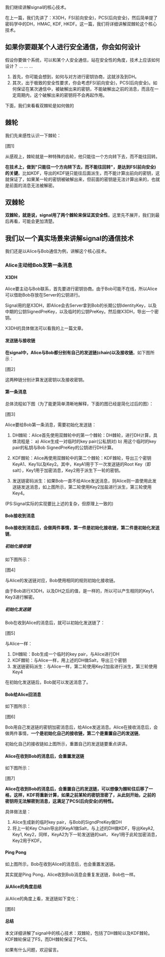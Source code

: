 
我们继续讲解signal的核心技术。

在上一篇，我们先讲了：X3DH，FS(前向安全)，PCS(后向安全)，然后简单提了密码学中的DH，HMAC, KDF, HKDF。这一篇，我们将详细讲解双棘轮这个核心技术。

## 如果你要跟某个人进行安全通信，你会如何设计

假设你要做个系统，可以和某个人安全通信，站在安全性的角度，技术上应该如何设计？
...
...
...
1. 首先，你可能会想到，如何与对方进行密钥协商，这就涉及到DH。
2. 其次，出于极致的安全性要求，你会考虑FS(前向安全)，PCS(后向安全)。如何保证在某次通信中，被破解出来的密钥，不能破解出之前的消息，而且在一定周期内，这个破解出来的密钥将不会再起作用。

下面，我们来看看双棘轮是如何做的
 
## 棘轮
 
我们先来感性认识一下棘轮：
 
[图1]
 
从感观上，棘轮就是一种特殊的齿轮，他只能往一个方向转下去，而不能往回转。
 
**在技术上，做到"只能往一个方向转下去，而不能往回转"，是达到FS(前向安全)的关键**。比如KDF，导出的KDF链只能往后面派生，而不能计算出前向的密钥，这就保证了，如果某一轮的密钥被破解出来，但前面的密钥是无法计算出来的，也就是前面的消息无法被解密。

## 双棘轮

**双棘轮，就是说，signal用了两个棘轮来保证其安全性**。这里先不展开，我们到最后再看，可能会更加清楚。

## 我们以一个真实场景来讲解signal的通信技术

我们还是以Alice与Bob通信为例，讲解这个核心技术。

### Alice主动给Bob发第一条消息

#### X3DH

Alice要主动与Bob联系，首先要进行密钥协商。由于Bob可能不在线，所以Alice可以借助Bob存放在Server的公钥进行。

Signal用的是X3DH，即Alice会去Server拿到Bob的长期公钥IdentityKey，以及中期的公钥SignedPreKey，以及临时的公钥PreKey。然后做X3DH，导出一个密钥。

X3DH的具体做法可以看我的上一篇文章。

#### 发送链与接收链

**在signal中，Alice与Bob都分别有自己的发送链(chain)以及接收链**。如下图所示：

[图2]

这两种链分别计算发送密钥以及接收密钥。

#### 第一条消息

总体流程如下图（为了能更简单清晰地解释，下面的图已经是简化过后的图）：

[图3]

Alice要给Bob第一条消息，需要初始化发送链：
1. DH棘轮：Alice首先使用双棘轮中的第一个棘轮：DH棘轮，进行DH计算，具体流程是：
    a) Alice生成一对临时的key pair(公私钥对)
    b) 用这个临时的key pair的私钥与Bob SignedPreKey的公钥进行DH计算。

1. KDF棘轮：Alice再使用双棘轮中的第二个棘轮：KDF棘轮，导出三个密钥KeyA1、Key1以及Key2。其中，KeyA1用于下一次发送链的Root Key（即salt），Key1用于加密消息，Key2用于派生下一轮的密钥。

2. 发送链密码派生：如果Bob一直不给Alice发送消息，则Alice则一直使用此发送链发送消息，如上图所示，第二轮使用Key2加盐进行派生，第三轮使用Key4。

(PS:Signal实际的实现要比上述的复杂，但原理上一致的)

#### Bob接收到消息

**Bob接收到消息后，会做两件事情，第一件是初始化接收链，第二件是初始化发送链**。

##### 初始化接收链

如下图所示：

[图4]

与Alice的发送链对应，Bob使用相同的规则初始化接收链。

由于Bob进行X3DH，以及DH之后的值，是一样的，所以可以产生相同的Key1，Key3进行解密。

##### 初始化发送链

Bob在收到Alice的消息后，就可以初始化发送链了：

[图5]

与Alice一样：
1. DH棘轮：Bob生成一个临时的key pair，与Alice进行DH
2. KDF棘轮：与Alice一样，用上述的DH做Salt，导出三个密钥
3. 发送链密码派生：与Alice一样，第二轮使用Key2加盐进行派生，第三轮使用Key4

在初始化发送链后，Bob就可以发送消息了。

#### Bob给Alice回消息

如下图所示：

[图6]

Bob用自己发送链的密钥加密消息后，给Alice发送消息。Alice在接收消息后，会做两件事情，**一个是初始化自己的接收链，第二个是重置自己的发送链**。

初始化自己的接收链如上图所示，重置自己的发送链要重点讲讲。

#### Alice在收到Bob的消息后，会重置发送链

如下图所示：

[图7]

**Alice在收到Bob的消息后，会重置自己的发送链，可以想像为棘轮往后移了一格，这样，KDF将重新计算，如果之前某轮的密钥泄密了，从此刻开始，之前的密钥将无法解密到消息，这满足了PCS(后向安全)的特性。**

具体做法是：
1. Alice生成新的临时key pair，与Bob的SigndPreKey做DH
2. 将上一轮Key Chain导出的KeyA1做Salt，与上述的DH做KDF，导出KeyA2, Key1, Key2，同样，KeyA2为下一轮发送链的salt， Key1用于此轮加密消息，Key2用于KDF。

#### Ping Pong

如上图所示，Bob在收到Alice的消息后，也会重置发送链。

其实就是Ping Pong，Alice收到Bob消息会重复发送链，Bob也一样。

#### 从Alice的角度总结

从Alice的角度上看，发送链如下变化：

[图8]


#### 总结

本文详细讲解了signal中的核心技术：双棘轮，包括了DH棘轮以及KDF棘轮。KDF棘轮保证了FS，而DH棘轮保证了PCS。

如果有什么问题，欢迎留言。


